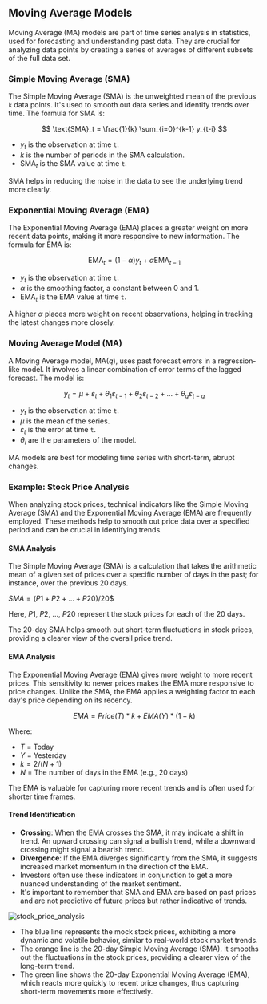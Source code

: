 ## Moving Average Models

Moving Average (MA) models are part of time series analysis in statistics, used for forecasting and understanding past data. They are crucial for analyzing data points by creating a series of averages of different subsets of the full data set.

### Simple Moving Average (SMA)

The Simple Moving Average (SMA) is the unweighted mean of the previous `k` data points. It's used to smooth out data series and identify trends over time. The formula for SMA is:

$$
\text{SMA}_t = \frac{1}{k} \sum_{i=0}^{k-1} y_{t-i}
$$

- $y_t$ is the observation at time `t`.
- $k$ is the number of periods in the SMA calculation.
- $\text{SMA}_t$ is the SMA value at time `t`.

SMA helps in reducing the noise in the data to see the underlying trend more clearly.

### Exponential Moving Average (EMA)

The Exponential Moving Average (EMA) places a greater weight on more recent data points, making it more responsive to new information. The formula for EMA is:

$$
\text{EMA}_{t} = (1 - \alpha) y_t + \alpha \text{EMA}_{t-1}
$$

- $y_t$ is the observation at time `t`.
- $\alpha$ is the smoothing factor, a constant between 0 and 1.
- $\text{EMA}_t$ is the EMA value at time `t`.

A higher $\alpha$ places more weight on recent observations, helping in tracking the latest changes more closely.

### Moving Average Model (MA)

A Moving Average model, MA($q$), uses past forecast errors in a regression-like model. It involves a linear combination of error terms of the lagged forecast. The model is:

$$
y_t = \mu + \varepsilon_t + \theta_1 \varepsilon_{t-1} + \theta_2 \varepsilon_{t-2} + \dots + \theta_q \varepsilon_{t-q}
$$

- $y_t$ is the observation at time `t`.
- $\mu$ is the mean of the series.
- $\varepsilon_t$ is the error at time `t`.
- $\theta_i$ are the parameters of the model.

MA models are best for modeling time series with short-term, abrupt changes.

### Example: Stock Price Analysis

When analyzing stock prices, technical indicators like the Simple Moving Average (SMA) and the Exponential Moving Average (EMA) are frequently employed. These methods help to smooth out price data over a specified period and can be crucial in identifying trends.

#### SMA Analysis
The Simple Moving Average (SMA) is a calculation that takes the arithmetic mean of a given set of prices over a specific number of days in the past; for instance, over the previous 20 days.

$SMA = (P1 + P2 + ... + P20) / 20$$

Here, $P1$, $P2$, ..., $P20$ represent the stock prices for each of the 20 days.

The 20-day SMA helps smooth out short-term fluctuations in stock prices, providing a clearer view of the overall price trend.

#### EMA Analysis
The Exponential Moving Average (EMA) gives more weight to more recent prices. This sensitivity to newer prices makes the EMA more responsive to price changes. Unlike the SMA, the EMA applies a weighting factor to each day's price depending on its recency.

$$EMA = Price(T) * k + EMA(Y) * (1 - k)$$

Where:

- $T$ = Today
- $Y$ = Yesterday
- $k = 2 / (N + 1)$
- $N$ = The number of days in the EMA (e.g., 20 days)
  
The EMA is valuable for capturing more recent trends and is often used for shorter time frames.

#### Trend Identification

- **Crossing**: When the EMA crosses the SMA, it may indicate a shift in trend. An upward crossing can signal a bullish trend, while a downward crossing might signal a bearish trend.
- **Divergence**: If the EMA diverges significantly from the SMA, it suggests increased market momentum in the direction of the EMA.
- Investors often use these indicators in conjunction to get a more nuanced understanding of the market sentiment.
- It's important to remember that SMA and EMA are based on past prices and are not predictive of future prices but rather indicative of trends.

![stock_price_analysis](https://github.com/djeada/Statistics-Notes/assets/37275728/69a7a991-b80c-406b-b0c9-129953f80e3f)

- The blue line represents the mock stock prices, exhibiting a more dynamic and volatile behavior, similar to real-world stock market trends.
- The orange line is the 20-day Simple Moving Average (SMA). It smooths out the fluctuations in the stock prices, providing a clearer view of the long-term trend.
- The green line shows the 20-day Exponential Moving Average (EMA), which reacts more quickly to recent price changes, thus capturing short-term movements more effectively.

